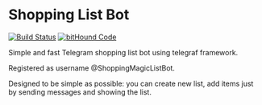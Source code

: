 # Shopping List Bot

[![Build Status](https://travis-ci.org/deus42/shopping-list-bot.svg?branch=develop)](https://travis-ci.org/deus42/shopping-list-bot)
[![bitHound Code](https://www.bithound.io/github/deus42/shopping-list-bot/badges/code.svg)](https://www.bithound.io/github/deus42/shopping-list-bot)

Simple and fast Telegram shopping list bot using telegraf framework.

Registered as username @ShoppingMagicListBot. 

Designed to be simple as possible: you can create new list, add items just by sending messages and showing the list.
